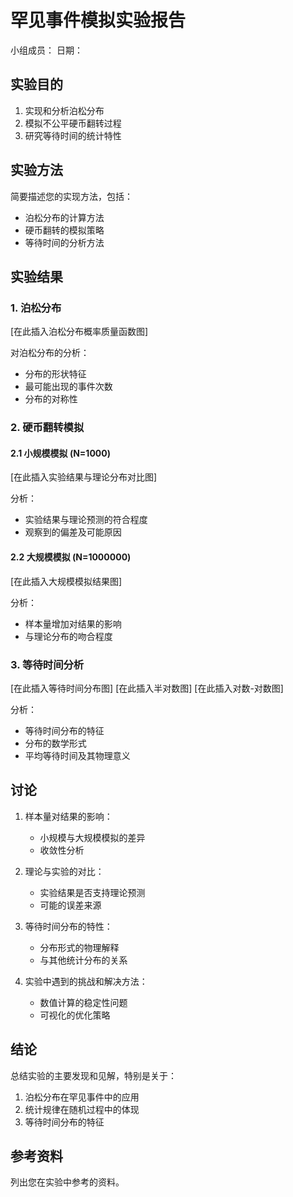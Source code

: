 # 罕见事件模拟实验报告

小组成员：
日期：

## 实验目的

1. 实现和分析泊松分布
2. 模拟不公平硬币翻转过程
3. 研究等待时间的统计特性

## 实验方法

简要描述您的实现方法，包括：
- 泊松分布的计算方法
- 硬币翻转的模拟策略
- 等待时间的分析方法

## 实验结果

### 1. 泊松分布

[在此插入泊松分布概率质量函数图]

对泊松分布的分析：
- 分布的形状特征
- 最可能出现的事件次数
- 分布的对称性

### 2. 硬币翻转模拟

#### 2.1 小规模模拟 (N=1000)

[在此插入实验结果与理论分布对比图]

分析：
- 实验结果与理论预测的符合程度
- 观察到的偏差及可能原因

#### 2.2 大规模模拟 (N=1000000)

[在此插入大规模模拟结果图]

分析：
- 样本量增加对结果的影响
- 与理论分布的吻合程度

### 3. 等待时间分析

[在此插入等待时间分布图]
[在此插入半对数图]
[在此插入对数-对数图]

分析：
- 等待时间分布的特征
- 分布的数学形式
- 平均等待时间及其物理意义

## 讨论

1. 样本量对结果的影响：
   - 小规模与大规模模拟的差异
   - 收敛性分析

2. 理论与实验的对比：
   - 实验结果是否支持理论预测
   - 可能的误差来源

3. 等待时间分布的特性：
   - 分布形式的物理解释
   - 与其他统计分布的关系

4. 实验中遇到的挑战和解决方法：
   - 数值计算的稳定性问题
   - 可视化的优化策略

## 结论

总结实验的主要发现和见解，特别是关于：
1. 泊松分布在罕见事件中的应用
2. 统计规律在随机过程中的体现
3. 等待时间分布的特征

## 参考资料

列出您在实验中参考的资料。